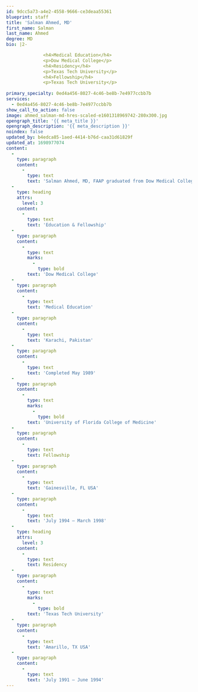 ```yaml
---
id: 9dcc5a73-a4e2-4558-9666-ce3deaa55361
blueprint: staff
title: 'Salman Ahmed, MD'
first_name: Salman
last_name: Ahmed
degree: MD
bio: |2-

              <h4>Medical Education</h4>
              <p>Dow Medical College</p>
              <h4>Residency</h4>
              <p>Texas Tech University</p>
              <h4>Fellowship</h4>
              <p>Texas Tech University</p>
          
primary_specialty: 0ed4a456-8027-4c46-be8b-7e4977ccbb7b
services:
  - 0ed4a456-8027-4c46-be8b-7e4977ccbb7b
show_call_to_action: false
image: ahmed_salman-md-hres-scaled-e1601318969742-280x300.jpg
opengraph_title: '{{ meta_title }}'
opengraph_description: '{{ meta_description }}'
noindex: false
updated_by: b4edca85-1aed-4414-b76d-caa31d61829f
updated_at: 1698977074
content:
  -
    type: paragraph
    content:
      -
        type: text
        text: 'Salman Ahmed, MD, FAAP graduated from Dow Medical College in Karachi, Pakistan in 1989. He completed his pediatric residency at Texas Tech University Health Sciences Center in Amarillo and Lubbock, Texas. Afterwards, he spent four years doing Fellowship in Pediatric Infectious Disease and Pediatric Rheumatology at the University of Florida in Gainesville. He is board-certified in General Pediatrics and Pediatric Infectious Disease. In addition to English, he speaks Urdu and is married with four children.'
  -
    type: heading
    attrs:
      level: 3
    content:
      -
        type: text
        text: 'Education & Fellowship'
  -
    type: paragraph
    content:
      -
        type: text
        marks:
          -
            type: bold
        text: 'Dow Medical College'
  -
    type: paragraph
    content:
      -
        type: text
        text: 'Medical Education'
  -
    type: paragraph
    content:
      -
        type: text
        text: 'Karachi, Pakistan'
  -
    type: paragraph
    content:
      -
        type: text
        text: 'Completed May 1989'
  -
    type: paragraph
    content:
      -
        type: text
        marks:
          -
            type: bold
        text: 'University of Florida College of Medicine'
  -
    type: paragraph
    content:
      -
        type: text
        text: Fellowship
  -
    type: paragraph
    content:
      -
        type: text
        text: 'Gainesville, FL USA'
  -
    type: paragraph
    content:
      -
        type: text
        text: 'July 1994 – March 1998'
  -
    type: heading
    attrs:
      level: 3
    content:
      -
        type: text
        text: Residency
  -
    type: paragraph
    content:
      -
        type: text
        marks:
          -
            type: bold
        text: 'Texas Tech University'
  -
    type: paragraph
    content:
      -
        type: text
        text: 'Amarillo, TX USA'
  -
    type: paragraph
    content:
      -
        type: text
        text: 'July 1991 – June 1994'
---
```


